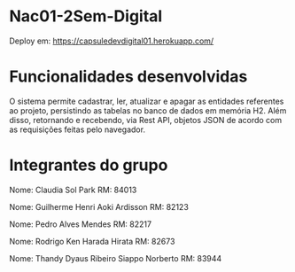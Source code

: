 # Nac01-2Sem-Digital

Deploy em: https://capsuledevdigital01.herokuapp.com/

# Funcionalidades desenvolvidas

O sistema permite cadastrar, ler, atualizar e apagar as entidades referentes ao projeto, persistindo as tabelas no banco de dados em memória H2. Além disso, retornando e recebendo, via Rest API, objetos JSON de acordo com as requisições feitas pelo navegador.

# Integrantes do grupo

Nome: Claudia Sol Park 
RM: 84013

Nome: Guilherme Henri Aoki Ardisson 
RM: 82123

Nome: Pedro Alves Mendes 
RM: 82217

Nome: Rodrigo Ken Harada Hirata 
RM: 82673

Nome: Thandy Dyaus Ribeiro Siappo Norberto 
RM: 83944
